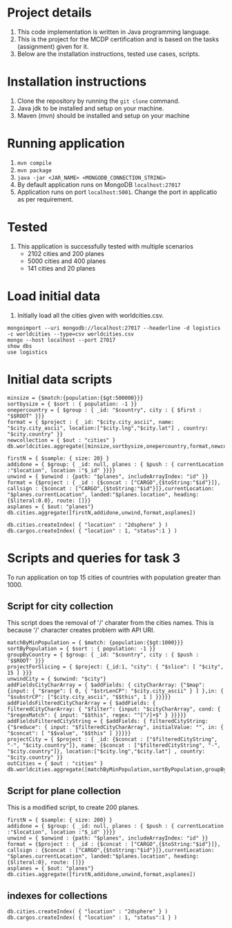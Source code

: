 # Project details
1. This code implementation is written in Java programming language.
2. This is the project for the MCDP certification and is based on the tasks (assignment) given for it.
3. Below are the installation instructions, tested use cases, scripts.

# Installation instructions
1. Clone the repository by running the `git clone` command.
2. Java jdk to be installed and setup on your machine.
3. Maven (mvn) should be installed and setup on your machine

# Running application
1. `mvn compile`
2. `mvn package`
3. `java -jar <JAR_NAME> <MONGODB_CONNECTION_STRING>`
4. By default application runs on MongoDB `localhost:27017`
5. Application runs on port `localhost:5001`. Change the port in applicatio as per requirement.

# Tested

1. This application is successfully tested with multiple scenarios
   - 2102 cities and 200 planes
   - 5000 cities and 400 planes
   - 141 cities and 20 planes

# Load initial data
1. Initially load all the cities given with worldcities.csv.

```
mongoimport --uri mongodb://localhost:27017 --headerline -d logistics -c worldcities --type=csv worldcities.csv
mongo --host localhost --port 27017
show dbs
use logistics
```

# Initial data scripts
```
minsize = {$match:{population:{$gt:500000}}}
sortbysize = { $sort : { population: -1 }}
onepercountry = { $group : { _id: "$country", city : { $first : "$$ROOT" }}}
format = { $project : { _id: "$city.city_ascii", name: "$city.city_ascii", location:["$city.lng","$city.lat"] , country: "$city.country" }}
newcollection = { $out : "cities" }
db.worldcities.aggregate([minsize,sortbysize,onepercountry,format,newcollection])

firstN = { $sample: { size: 20} }
addidone = { $group: { _id: null, planes : { $push : { currentLocation :"$location", location :"$_id" }}}}
unwind = { $unwind : {path: "$planes", includeArrayIndex: "id" }}
format = {$project : { _id : {$concat : ["CARGO",{$toString:"$id"}]}, callsign : {$concat : ["CARGO",{$toString:"$id"}]},currentLocation: "$planes.currentLocation", landed:"$planes.location", heading:{$literal:0.0}, route: []}}
asplanes = { $out: "planes"}
db.cities.aggregate([firstN,addidone,unwind,format,asplanes])

db.cities.createIndex( { "location" : "2dsphere" } )
db.cargos.createIndex( { "location" : 1, "status":1 } )
```

# Scripts and queries for task 3
To run application on top 15 cities of countries with population greater than 1000.

## Script for city collection
This script does the removal of '/' charater from the cities names. This is because '/' character creates problem with API URI.

```
matchByMinPopulation = { $match: {population:{$gt:1000}}}
sortByPopulation = { $sort : { population: -1 }}
groupByCountry = { $group: { _id: "$country", city : { $push : '$$ROOT' }}}
projectForSlicing = { $project: {_id:1, "city": { "$slice": [ "$city", 15 ] }}}
unwindCity = { $unwind: "$city"}
addFieldsCityCharArray = { $addFields: { cityCharArray: {"$map": {input: { "$range": [ 0, { "$strLenCP": "$city.city_ascii" } ] },in: { "$substrCP": ["$city.city_ascii", "$$this", 1 ] }}}}}
addFieldsFilteredCityCharArray = { $addFields: { filteredCityCharArray: { "$filter": {input: "$cityCharArray", cond: { "$regexMatch": { input: "$$this", regex: "^[^/]+$" } }}}}}
addFieldsFilteredCityString = { $addFields: { filteredCityString: {"$reduce": { input: "$filteredCityCharArray", initialValue: "", in: { "$concat": [ "$$value", "$$this" ] }}}}}
projectCity = { $project : { _id: {$concat : ["$filteredCityString", "-", "$city.country"]}, name: {$concat : ["$filteredCityString", "-", "$city.country"]}, location:["$city.lng","$city.lat"] , country: "$city.country" }}
outCities = { $out : "cities" }
db.worldcities.aggregate([matchByMinPopulation,sortByPopulation,groupByCountry,projectForSlicing,unwindCity,addFieldsCityCharArray,addFieldsFilteredCityCharArray,addFieldsFilteredCityString,projectCity,outCities])
```

## Script for plane collection
This is a modified script, to create 200 planes.

```
firstN = { $sample: { size: 200} }
addidone = { $group: { _id: null, planes : { $push : { currentLocation :"$location", location :"$_id" }}}}
unwind = { $unwind : {path: "$planes", includeArrayIndex: "id" }}
format = {$project : { _id : {$concat : ["CARGO",{$toString:"$id"}]}, callsign : {$concat : ["CARGO",{$toString:"$id"}]},currentLocation: "$planes.currentLocation", landed:"$planes.location", heading:{$literal:0}, route: []}}
asplanes = { $out: "planes"}
db.cities.aggregate([firstN,addidone,unwind,format,asplanes])
```
## indexes for collections
```
db.cities.createIndex( { "location" : "2dsphere" } )
db.cargos.createIndex( { "location" : 1, "status":1 } )
```
